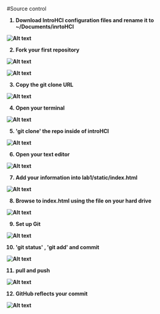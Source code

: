 #Source control

<ol>
  <b><li>Download IntroHCI configuration files and rename it to ~/Documents/inrtoHCI</li><b>
</ol>

![Alt text](http://i62.tinypic.com/fbfdc.jpg)

<ol start = "2">
  <b><li>Fork your first repository</li><b>
</ol>

![Alt text](http://i59.tinypic.com/29gl92h.jpg)

![Alt text](http://i60.tinypic.com/23h2ech.jpg)

<ol start = "3">
  <b><li>Copy the git clone URL</li><b>
</ol>

![Alt text](http://i58.tinypic.com/b8jy2d.jpg)

<ol start = "4">
  <b><li>Open your terminal</li><b>
</ol>

![Alt text](http://i62.tinypic.com/xg8rb.jpg)

<ol start = "5">
  <b><li>'git clone' the repo inside of introHCI</li><b>
</ol>

![Alt text](http://i57.tinypic.com/214a1wo.jpg)

<ol start = "6">
  <b><li>Open your text editor</li><b>
</ol>

![Alt text](http://i57.tinypic.com/eansq1.jpg)

<ol start = "7">
  <b><li>Add your information into lab1/static/index.html</li><b>
</ol>

![Alt text](http://i60.tinypic.com/2eku81w.jpg)

<ol start = "8">
  <b><li>Browse to index.html using the file on your hard drive</li><b>
</ol>

![Alt text](http://i60.tinypic.com/nfkxhx.jpg)

<ol start = "9">
  <b><li>Set up Git</li><b>
</ol>

![Alt text](http://i60.tinypic.com/2duw307.jpg)

<ol start = "10">
  <b><li>'git status' , 'git add' and commit</li><b>
</ol>

![Alt text](http://i62.tinypic.com/ae49vt.jpg)

<ol start = "11">
  <b><li>pull and push</li><b>
</ol>

![Alt text](http://i59.tinypic.com/155hthx.jpg)

<ol start = "12">
  <b><li>GitHub reflects your commit</li><b>
</ol>

![Alt text](http://i60.tinypic.com/ilhouo.jpg)
